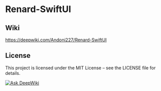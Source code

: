 # Renard-SwiftUI

## Wiki
https://deepwiki.com/Andoni227/Renard-SwiftUI

## License

This project is licensed under the MIT License – see the LICENSE file for details.

[![Ask DeepWiki](https://deepwiki.com/badge.svg)](https://deepwiki.com/Andoni227/Renard-SwiftUI)

